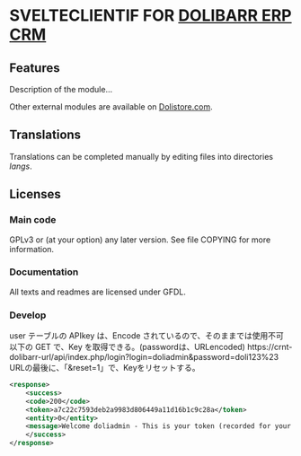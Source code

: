 # SVELTECLIENTIF FOR [DOLIBARR ERP CRM](https://www.dolibarr.org)

## Features

Description of the module...

<!--
![Screenshot svelteclientif](img/screenshot_svelteclientif.png?raw=true "SvelteClientIf"){imgmd}
-->

Other external modules are available on [Dolistore.com](https://www.dolistore.com).

## Translations

Translations can be completed manually by editing files into directories _langs_.

<!--
This module contains also a sample configuration for Transifex, under the hidden directory [.tx](.tx), so it is possible to manage translation using this service.

For more informations, see the [translator's documentation](https://wiki.dolibarr.org/index.php/Translator_documentation).

There is a [Transifex project](https://transifex.com/projects/p/dolibarr-module-template) for this module.
-->

<!--

## Installation

### From the ZIP file and GUI interface

If the module is a ready to deploy zip file, so with a name module_xxx-version.zip (like when downloading it from a market place like [Dolistore](https://www.dolistore.com)),
go into menu ```Home - Setup - Modules - Deploy external module``` and upload the zip file.

Note: If this screen tell you that there is no "custom" directory, check that your setup is correct:

- In your Dolibarr installation directory, edit the ```htdocs/conf/conf.php``` file and check that following lines are not commented:

    ```php
    //$dolibarr_main_url_root_alt ...
    //$dolibarr_main_document_root_alt ...
    ```

- Uncomment them if necessary (delete the leading ```//```) and assign a sensible value according to your Dolibarr installation

    For example :

    - UNIX:
        ```php
        $dolibarr_main_url_root_alt = '/custom';
        $dolibarr_main_document_root_alt = '/var/www/Dolibarr/htdocs/custom';
        ```

    - Windows:
        ```php
        $dolibarr_main_url_root_alt = '/custom';
        $dolibarr_main_document_root_alt = 'C:/My Web Sites/Dolibarr/htdocs/custom';
        ```

### From a GIT repository

Clone the repository in ```$dolibarr_main_document_root_alt/svelteclientif```

```sh
cd ....../custom
git clone git@github.com:gitlogin/svelteclientif.git svelteclientif
```

### <a name="final_steps"></a>Final steps

From your browser:

  - Log into Dolibarr as a super-administrator
  - Go to "Setup" -> "Modules"
  - You should now be able to find and enable the module

-->

## Licenses

### Main code

GPLv3 or (at your option) any later version. See file COPYING for more information.

### Documentation

All texts and readmes are licensed under GFDL.

### Develop

user テーブルの APIkey は、Encode されているので、そのままでは使用不可 
以下の GET で、Key を取得できる。(passwordは、URLencoded) 
https://crnt-dolibarr-url/api/index.php/login?login=doliadmin&password=doli123%23 
URLの最後に、「&reset=1」で、Keyをリセットする。 

```xml
<response>
    <success>
    <code>200</code>
    <token>a7c22c7593deb2a9983d806449a11d16b1c9c28a</token>
    <entity>0</entity>
    <message>Welcome doliadmin - This is your token (recorded for your user). You can use it to make any REST API call, or enter it into the DOLAPIKEY field to use the Dolibarr API explorer.</message>
    </success>
</response>
```
